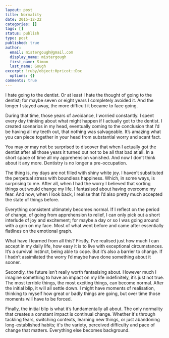 ```yaml
---
layout: post
title: Normality
date: 2015-12-22
categories: []
tags: []
status: publish
type: post
published: true
author:
  email: mistergough@gmail.com
  display_name: mistergough
  first_name: Simon
  last_name: Gough
excerpt: !ruby/object:Hpricot::Doc
  options: {}
comments: true
---
```

I hate going to the dentist. Or at least I hate the thought of going to the dentist; for maybe seven or eight years I completely avoided it. And the longer I stayed away, the more difficult it became to face going.

During that time, those years of avoidance, I worried constantly. I spent every day thinking about what might happen if I actually got to the dentist. I created scenarios in my head, eventually coming to the conclusion that I’d be having all my teeth out, that nothing was salvageable. It’s amazing what you can piece together in your head from substantial worry and scant fact.

You may or may not be surprised to discover that when I actually got the dentist after all those years it turned out not to be all that bad at all. In a short space of time all my apprehension vanished. And now I don’t think about it any more. Dentistry is no longer a pre-occupation.

The thing is, my days are not filled with shiny white joy. I haven’t substituted the perpetual stress with boundless happiness. Which, in some ways, is surprising to me. After all, when I had the worry I believed that sorting things out would change my life. I fantasised about having overcome my fear. And now, when I look back, I realise that I’d also pretty much accepted the state of things before. 

Everything consistent ultimately becomes normal. If I reflect on the period of change, of going from apprehension to relief, I can only pick out a short interlude of joy and excitement; for maybe a day or so I was going around with a grin on my face. Most of what went before and came after essentially flatlines on the emotional graph.

What have I learned from all this? Firstly, I’ve realised just how much I can accept in my daily life, how easy it is to live with exceptional circumstances. It’s a survival instinct, being able to cope. But it’s also a barrier to change. If I hadn’t assimilated the worry I’d maybe have done something about it sooner.

Secondly, the future isn’t really worth fantasising about. However much I imagine something to have an impact on my life indefinitely, it’s just not true. The most terrible things, the most exciting things, can become normal. After the initial blip, it will all settle down. I might have moments of realisation, thinking to myself how great or badly things are going, but over time those moments will have to be forced.

Finally, the initial blip is what it’s fundamentally all about. The only normality that creates a constant impact is continual change. Whether it's through tackling fears, switching contexts, learning new things, or just abandoning long-established habits; it's the variety, perceived difficulty and pace of change that matters. Everything else becomes background.
